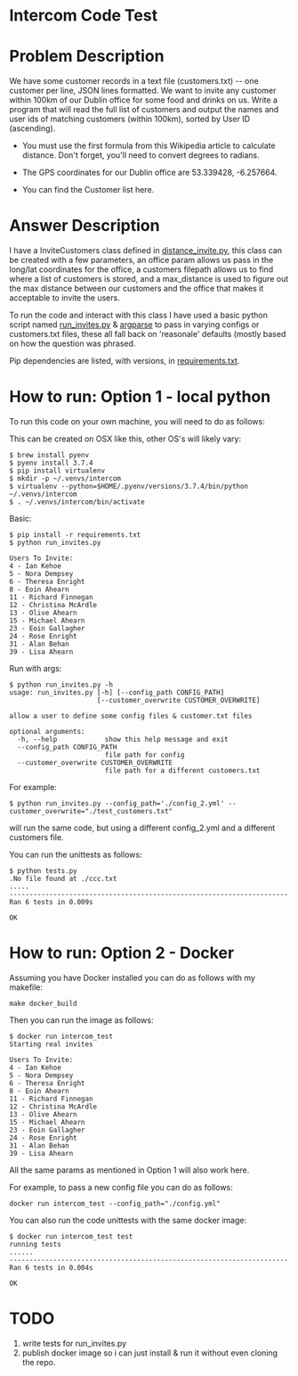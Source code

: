 # Intercom Code Test

# Problem Description

We have some customer records in a text file (customers.txt) -- one customer per line, JSON lines formatted. We want to invite any customer within 100km of our Dublin office for some food and drinks on us. Write a program that will read the full list of customers and output the names and user ids of matching customers (within 100km), sorted by User ID (ascending).

- You must use the first formula from this Wikipedia article to calculate distance. Don't forget, you'll need to convert degrees to radians.

- The GPS coordinates for our Dublin office are 53.339428, -6.257664.

- You can find the Customer list here.


# Answer Description
I have a InviteCustomers class defined in [distance_invite.py](distance_invite.py), this class can be created with a few parameters, an office param allows us pass in the long/lat coordinates for the office, a customers filepath allows us to find where a list of customers is stored, and a max_distance is used to figure out the max distance between our customers and the office that makes it acceptable to invite the users.

To run the code and interact with this class I have used a basic python script named [run_invites.py](run_invites.py) & [argparse](https://docs.python.org/3/library/argparse.html) to pass in varying configs or customers.txt files, these all fall back on 'reasonale' defaults (mostly based on how the question was phrased.

Pip dependencies are listed, with versions, in [requirements.txt](requirements.txt).

# How to run: Option 1 - local python

To run this code on your own machine, you will need to do as follows:

This can be created on OSX like this, other OS's will likely vary:
```
$ brew install pyenv
$ pyenv install 3.7.4
$ pip install virtualenv
$ mkdir -p ~/.venvs/intercom
$ virtualenv --python=$HOME/.pyenv/versions/3.7.4/bin/python ~/.venvs/intercom
$ . ~/.venvs/intercom/bin/activate
```

Basic:
```
$ pip install -r requirements.txt
$ python run_invites.py

Users To Invite:
4 - Ian Kehoe
5 - Nora Dempsey
6 - Theresa Enright
8 - Eoin Ahearn
11 - Richard Finnegan
12 - Christina McArdle
13 - Olive Ahearn
15 - Michael Ahearn
23 - Eoin Gallagher
24 - Rose Enright
31 - Alan Behan
39 - Lisa Ahearn
```

Run with args:
```
$ python run_invites.py -h
usage: run_invites.py [-h] [--config_path CONFIG_PATH]
                      [--customer_overwrite CUSTOMER_OVERWRITE]

allow a user to define some config files & customer.txt files

optional arguments:
  -h, --help            show this help message and exit
  --config_path CONFIG_PATH
                        file path for config
  --customer_overwrite CUSTOMER_OVERWRITE
                        file path for a different customers.txt
```

For example:
```
$ python run_invites.py --config_path='./config_2.yml' --customer_overwrite="./test_customers.txt"
```
will run the same code, but using a different config_2.yml and a different customers file.

You can run the unittests as follows:
```
$ python tests.py
.No file found at ./ccc.txt
.....
----------------------------------------------------------------------
Ran 6 tests in 0.009s

OK
```

# How to run: Option 2 - Docker

Assuming you have Docker installed you can do as follows with my makefile:
```
make docker_build
```
Then you can run the image as follows:
```
$ docker run intercom_test
Starting real invites

Users To Invite:
4 - Ian Kehoe
5 - Nora Dempsey
6 - Theresa Enright
8 - Eoin Ahearn
11 - Richard Finnegan
12 - Christina McArdle
13 - Olive Ahearn
15 - Michael Ahearn
23 - Eoin Gallagher
24 - Rose Enright
31 - Alan Behan
39 - Lisa Ahearn
```

All the same params as mentioned in Option 1 will also work here.

For example, to pass a new config file you can do as follows:
```
docker run intercom_test --config_path="./config.yml"
```

You can also run the code unittests with the same docker image:
```
$ docker run intercom_test test
running tests
......
----------------------------------------------------------------------
Ran 6 tests in 0.004s

OK
```


# TODO
1. write tests for run_invites.py
2. publish docker image so i can just install & run it without even cloning the repo.
